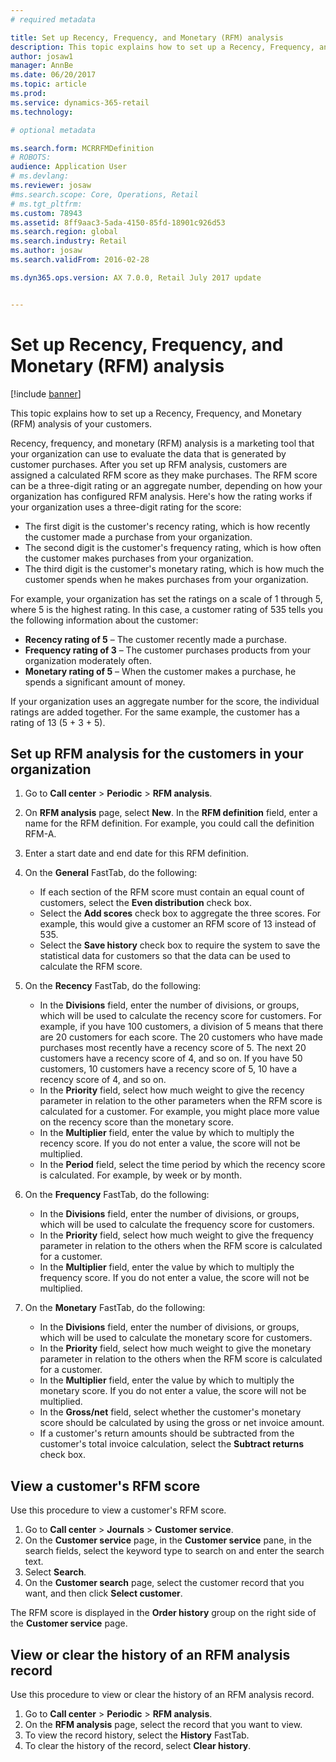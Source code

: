 ```yaml
---
# required metadata

title: Set up Recency, Frequency, and Monetary (RFM) analysis
description: This topic explains how to set up a Recency, Frequency, and Monetary (RFM) analysis of your customers.
author: josaw1
manager: AnnBe
ms.date: 06/20/2017
ms.topic: article
ms.prod: 
ms.service: dynamics-365-retail
ms.technology: 

# optional metadata

ms.search.form: MCRRFMDefinition
# ROBOTS: 
audience: Application User
# ms.devlang: 
ms.reviewer: josaw
#ms.search.scope: Core, Operations, Retail
# ms.tgt_pltfrm: 
ms.custom: 78943
ms.assetid: 8ff9aac3-5ada-4150-85fd-18901c926d53
ms.search.region: global
ms.search.industry: Retail
ms.author: josaw
ms.search.validFrom: 2016-02-28

ms.dyn365.ops.version: AX 7.0.0, Retail July 2017 update


---
```


# Set up Recency, Frequency, and Monetary (RFM) analysis

[!include [banner](includes/banner.md)]

This topic explains how to set up a Recency, Frequency, and Monetary (RFM) analysis of your customers.

Recency, frequency, and monetary (RFM) analysis is a marketing tool that your organization can use to evaluate the data that is generated by customer purchases. After you set up RFM analysis, customers are assigned a calculated RFM score as they make purchases. The RFM score can be a three-digit rating or an aggregate number, depending on how your organization has configured RFM analysis. Here's how the rating works if your organization uses a three-digit rating for the score:

- The first digit is the customer's recency rating, which is how recently the customer made a purchase from your organization.
- The second digit is the customer's frequency rating, which is how often the customer makes purchases from your organization.
- The third digit is the customer's monetary rating, which is how much the customer spends when he makes purchases from your organization.

For example, your organization has set the ratings on a scale of 1 through 5, where 5 is the highest rating. In this case, a customer rating of 535 tells you the following information about the customer:

- **Recency rating of 5** – The customer recently made a purchase.
- **Frequency rating of 3** – The customer purchases products from your organization moderately often.
- **Monetary rating of 5** – When the customer makes a purchase, he spends a significant amount of money.

If your organization uses an aggregate number for the score, the individual ratings are added together. For the same example, the customer has a rating of 13 (5 + 3 + 5).

## Set up RFM analysis for the customers in your organization

1. Go to **Call center** \> **Periodic** \> **RFM analysis**.
2. On **RFM analysis** page, select **New**. In the **RFM definition** field, enter a name for the RFM definition. For example, you could call the definition RFM-A.
3. Enter a start date and end date for this RFM definition.
4. On the **General** FastTab, do the following:

    - If each section of the RFM score must contain an equal count of customers, select the **Even distribution** check box.
    - Select the **Add scores** check box to aggregate the three scores. For example, this would give a customer an RFM score of 13 instead of 535.
    - Select the **Save history** check box to require the system to save the statistical data for customers so that the data can be used to calculate the RFM score.

5. On the **Recency** FastTab, do the following:

    - In the **Divisions** field, enter the number of divisions, or groups, which will be used to calculate the recency score for customers. For example, if you have 100 customers, a division of 5 means that there are 20 customers for each score. The 20 customers who have made purchases most recently have a recency score of 5. The next 20 customers have a recency score of 4, and so on. If you have 50 customers, 10 customers have a recency score of 5, 10 have a recency score of 4, and so on.
    - In the **Priority** field, select how much weight to give the recency parameter in relation to the other parameters when the RFM score is calculated for a customer. For example, you might place more value on the recency score than the monetary score.
    - In the **Multiplier** field, enter the value by which to multiply the recency score. If you do not enter a value, the score will not be multiplied.
    - In the **Period** field, select the time period by which the recency score is calculated. For example, by week or by month.

6. On the **Frequency** FastTab, do the following:

    - In the **Divisions** field, enter the number of divisions, or groups, which will be used to calculate the frequency score for customers.
    - In the **Priority** field, select how much weight to give the frequency parameter in relation to the others when the RFM score is calculated for a customer.
    - In the **Multiplier** field, enter the value by which to multiply the frequency score. If you do not enter a value, the score will not be multiplied.

7. On the **Monetary** FastTab, do the following:

    - In the **Divisions** field, enter the number of divisions, or groups, which will be used to calculate the monetary score for customers.
    - In the **Priority** field, select how much weight to give the monetary parameter in relation to the others when the RFM score is calculated for a customer.
    - In the **Multiplier** field, enter the value by which to multiply the monetary score. If you do not enter a value, the score will not be multiplied.
    - In the **Gross/net** field, select whether the customer's monetary score should be calculated by using the gross or net invoice amount.
    - If a customer's return amounts should be subtracted from the customer's total invoice calculation, select the **Subtract returns** check box.

## View a customer's RFM score

Use this procedure to view a customer's RFM score.

1. Go to **Call center** \> **Journals** \> **Customer service**.
2. On the **Customer service** page, in the **Customer service** pane, in the search fields, select the keyword type to search on and enter the search text.
3. Select **Search**.
4. On the **Customer search** page, select the customer record that you want, and then click **Select customer**.

The RFM score is displayed in the **Order history** group on the right side of the **Customer service** page.

## View or clear the history of an RFM analysis record

Use this procedure to view or clear the history of an RFM analysis record.

1. Go to **Call center** \> **Periodic** \> **RFM analysis**.
2. On the **RFM analysis** page, select the record that you want to view.
3. To view the record history, select the **History** FastTab.
4. To clear the history of the record, select **Clear history**.
